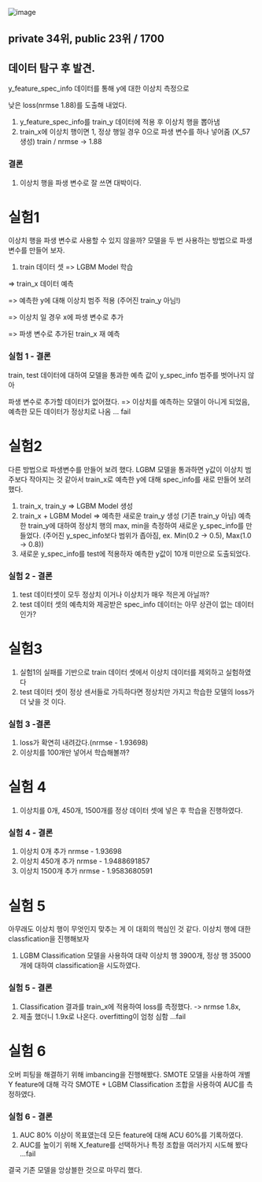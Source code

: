 ![image](https://user-images.githubusercontent.com/62497897/187019730-030824a4-176c-4a2c-ad3c-d29f495e3d81.png)



## private 34위, public 23위 / 1700


## 데이터 탐구 후 발견.

y_feature_spec_info 데이터를 통해 y에 대한 이상치 측정으로 

낮은 loss(nrmse 1.88)를 도출해 내었다.

1. y_feature_spec_info를 train_y 데이터에 적용 후 이상치 행을 뽑아냄
2. train_x에 이상치 행이면 1, 정상 행일 경우 0으로 파생 변수를 하나 넣어줌 (X_57 생성)
train / nrmse -> 1.88

### 결론

1. 이상치 행을 파생 변수로 잘 쓰면 대박이다.

# 실험1

이상치 행을 파생 변수로 사용할 수 있지 않을까?
모델을 두 번 사용하는 방법으로 파생 변수를 만들어 보자.

1. train 데이터 셋 => LGBM Model 학습 

=> train_x 데이터 예측 

=> 예측한 y에 대해 이상치 범주 적용 (주어진 train_y 아님!)

=> 이상치 일 경우 x에 파생 변수로 추가 

=> 파생 변수로 추가된 train_x 재 예측

### 실험 1 - 결론
train, test 데이터에 대하여 모델을 통과한 예측 값이 y_spec_info 범주를 벗어나지 않아 

파생 변수로 추가할 데이터가 없어졌다.
=> 이상치를 예측하는 모델이 아니게 되었음, 예측한 모든 데이터가 정상치로 나옴 ... fail

# 실험2

다른 방법으로 파생변수를 만들어 보려 했다.
LGBM 모델을 통과하면 y값이 이상치 범주보다 작아지는 것 같아서
train_x로 예측한 y에 대해 spec_info를 새로 만들어 보려 했다.

1. train_x, train_y => LGBM Model 생성
2. train_x + LGBM Model => 예측한 새로운 train_y 생성 (기존 train_y 아님)
예측한 train_y에 대하여 정상치 행의 max, min을 측정하여 새로운 y_spec_info를 만들었다.
(주어진 y_spec_info보다 범위가 좁아짐, ex. Min(0.2 -> 0.5), Max(1.0 -> 0.8))
3. 새로운 y_spec_info를 test에 적용하자 예측한 y값이 10개 미만으로 도출되었다.

### 실험 2 - 결론

1. test 데이터셋이 모두 정상치 이거나 이상치가 매우 적은게 아닐까?
2. test 데이터 셋의 예측치와 제공받은 spec_info 데이터는 아무 상관이 없는 데이터 인가?

# 실험3

1. 실험1의 실패를 기반으로 train 데이터 셋에서 이상치 데이터를 제외하고 실험하였다
2. test 데이터 셋이 정상 센서들로 가득하다면 정상치만 가지고 학습한 모델의 loss가 더 낮을 것 이다.

### 실험 3 -결론

1. loss가 확연히 내려갔다.(nrmse - 1.93698) 
2. 이상치를 100개만 넣어서 학습해볼까?

# 실험 4

1. 이상치를 0개, 450개, 1500개를 정상 데이터 셋에 넣은 후 학습을 진행하였다.

### 실험 4 - 결론

1. 이상치 0개 추가	nrmse	-	1.93698
2. 이상치 450개 추가	nrmse	-	1.9488691857
3. 이상치 1500개 추가	nrmse	-	1.9583680591

# 실험 5

아무래도 이상치 행이 무엇인지 맞추는 게 이 대회의 핵심인 것 같다.
이상치 행에 대한 classfication을 진행해보자

1. LGBM Classification 모델을 사용하여 대략 이상치 행 3900개, 정상 행 35000개에 대하여 classification을 시도하였다.

### 실험 5 - 결론

1. Classification 결과를 train_x에 적용하여 loss를 측정했다. -> nrmse 1.8x,
2. 제출 했더니 1.9x로 나온다. overfitting이 엄청 심함 ...fail

# 실험 6

오버 피팅을 해결하기 위해 imbancing을 진행해봤다. SMOTE 모델을 사용하여
개별 Y feature에 대해 각각 SMOTE + LGBM Classification 조합을 사용하여 AUC를 측정하였다.

### 실험 6 - 결론

1. AUC 80% 이상이 목표였는데 모든 feature에 대해 ACU 60%를 기록하였다.
2. AUC를 높이기 위해 X_feature를 선택하거나 특정 조합을 여러가지 시도해 봤다 ...fail

결국 기존 모델을 앙상블한 것으로 마무리 했다. 
